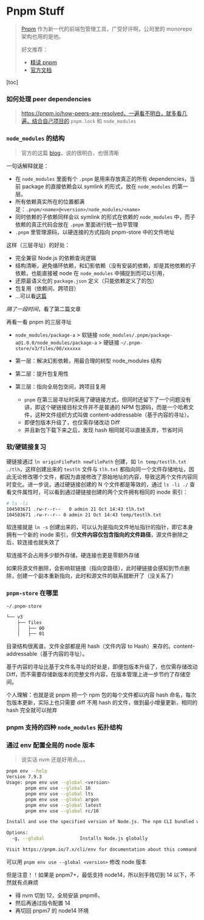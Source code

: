 # Pnpm Stuff

> [Pnpm](https://pnpm.io/) 作为新一代的前端包管理工具，广受好评啊，公司里的 monorepo 架构也用的是他。
>
> 好文推荐：
>
> - [精读 pnpm](https://github.com/ascoders/weekly/issues/435)
> - [官方文档](https://pnpm.io/blog)

[toc]

### 如何处理 peer dependencies

> https://pnpm.io/how-peers-are-resolved，一遍看不明白，就多看几遍，结合自己项目的 `pnpm.lock` 和 `node_modules`

### `node_modules` 的结构

> 官方的这篇 [blog](https://pnpm.io/blog/2020/05/27/flat-node-modules-is-not-the-only-way)，说的很明白，也很清晰

一句话解释就是：

- 在 `node_modules` 里面有个 `.pnpm` 是用来存放真正的所有 dependencies，当前 package 的直接依赖会以 symlink 的形式，放在 `node_modules` 的第一层。
- 所有依赖真实所在的位置都满足：`.pnpm/<name>@<version>/node_modules/<name>`
- 同时依赖的子依赖同样会以 symlink 的形式在依赖的 `node_modules` 中，而子依赖的真正代码会放在 `.pnpm` 里面进行统一拍平管理
- `.pnpm` 里管理源码，以硬连接的方式指向 pnpm-store 中的文件地址

这样（三层寻址）的好处：

- 完全兼容 Node.js 的依赖查询逻辑
- 结构清晰，避免循环依赖，和幻影依赖（没有安装的依赖，却是其他依赖的子依赖，也能直接被 node 在 `node_modules` 中捕捉到而可以引用，
- 还原最语义化的 `package.json` 定义（只能依赖定义了的包）
- 包复用（依赖间、跨项目）
- ...可以看[这篇](https://github.com/ascoders/weekly/issues/435)

_隔了一段时间_，看了第二篇文章

再看一看 pnpm 的三层寻址

- `node_modules/package-a` > 软链接 `node_modules/.pnpm/package-a@1.0.0/node_modules/package-a` > 硬链接 `~/.pnpm-store/v3/files/00/xxxxxx`

- 第一层：解决幻影依赖，用最合理的树型 node_modules 结构
- 第二层：提升包复用性
- 第三层：指向全局包空间，跨项目复用
  - `pnpm` 在第三层寻址时采用了硬链接方式，但同时还留下了一个问题没有讲，即这个硬链接目标文件并不是普通的 NPM 包源码，而是一个哈希文件，这种文件组织方式叫做 content-addressable（基于内容的寻址）。
  - 即便包版本升级了，也仅需存储改动 Diff
  - 并且新包下载下来之后，发现 hash 相同就可以直接丢弃，节省时间

### 软/硬链接复习

硬链接通过 `ln originFilePath newFilePath` 创建，如 `ln temp/testlh.txt ./tlh`，这样创建出来的 `testlh` 文件与 `tlh.txt` 都指向同一个文件存储地址，因此无论修改哪个文件，都因为直接修改了原始地址的内容，导致这两个文件内容同时变化。进一步说，通过硬链接创建的 N 个文件都是等效的，通过 `ls -li ./` 查看文件属性时，可以看到通过硬链接创建的两个文件拥有相同的 inode 索引：

```bash
# ls -li
104503671 .rw-r--r--   0 admin 21 Oct 14:43 tlh.txt
104503671 .rw-r--r-- 0 admin 21 Oct 14:43 temp/testlh.txt
```

软连接就是 `ln -s` 创建出来的，可以认为是指向文件地址指针的指针，即它本身拥有一个新的 inode 索引，但**文件内容仅包含指向的文件路径**，源文件删除之后，软连接也就失效了

软连接不会占用多少额外存储，硬连接也更是零额外存储

如果将源文件删除，会影响软链接（指向空路径），此时硬链接会感知到节点删除，创建一个副本重新指向，此时和源文件的联系就断开了（没关系了）

### `pnpm-store` 在哪里

`~/.pnpm-store`

```bash
└── v3
    ├── files
    │   ├── 00
    │   ├── 01
```

目录结构很离谱，文件全部都是用 hash（文件内容 to Hash）来存的。content-addressable（基于内容的寻址）。

基于内容的寻址比基于文件名寻址的好处是，即便包版本升级了，也仅需存储改动 Diff，而不需要存储新版本的完整文件内容，在版本管理上进一步节约了存储空间。

个人理解：也就是说 pnpm 把一个 npm 包的每个文件都以内容 hash 命名，每次包版本更新，实际上也只需要 diff 不用 hash 的文件，做到最小增量更新，相同的 hash 完全就可以抛弃

### pnpm 支持的四种 `node_modules` 拓扑结构

### 通过 env 配置全局的 node 版本

> 说实话 nvm 还是好用点。。。

```bash
pnpm env --help
Version 7.9.3
Usage: pnpm env use --global <version>
       pnpm env use --global 16
       pnpm env use --global lts
       pnpm env use --global argon
       pnpm env use --global latest
       pnpm env use --global rc/16

Install and use the specified version of Node.js. The npm CLI bundled with the given Node.js version gets installed as well.

Options:
  -g, --global             Installs Node.js globally

Visit https://pnpm.io/7.x/cli/env for documentation about this command.
```

可以用 `pnpm env use --global <version>` 修改 node 版本

但是注意！！如果是 pnpm7+，最低支持 node14，所以别手贱切到 14 以下，不然就有点麻烦

- 得 nvm 切到 12，全局安装 pnpm6，
- 然后再通过指令配置 14
- 再切回 pnpm7 的 node14 环境
